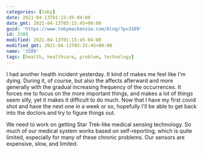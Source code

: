 ```yaml
---
categories: [toby]
date: 2021-04-13T01:15:45-04:00
date_gmt: 2021-04-13T05:15:45+00:00
guid: 'https://www.tobymackenzie.com/blog/?p=3389'
id: 3389
modified: 2021-04-13T01:15:45-04:00
modified_gmt: 2021-04-13T05:15:45+00:00
name: '3389'
tags: [health, healthcare, problem, technology]
---
```


I had another health incident yesterday.  It kind of makes me feel like I'm dying.<!--more-->  During it, of course, but also the affects afterward and more generally with the gradual increasing frequency of the occurrences.  It forces me to focus on the more important things, and makes a lot of things seem silly, yet it makes it difficult to do much.  Now that I have my first covid shot and have the next one in a week or so, hopefully I'll be able to get back into the doctors and try to figure things out.

We need to work on getting Star Trek-like medical sensing technology.  So much of our medical system works based on self-reporting, which is quite limited, especially for many of these chronic problems.  Our sensors are expensive, slow, and limited.
